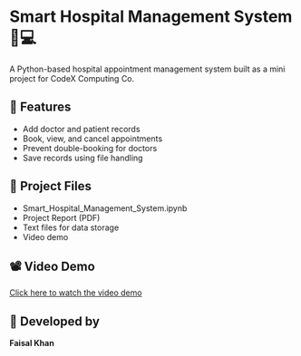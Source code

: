 # Smart Hospital Management System 🏥💻

A Python-based hospital appointment management system built as a mini project for CodeX Computing Co.

## 📌 Features
- Add doctor and patient records
- Book, view, and cancel appointments
- Prevent double-booking for doctors
- Save records using file handling

## 📂 Project Files
- Smart_Hospital_Management_System.ipynb
- Project Report (PDF)
- Text files for data storage
- Video demo

## 📽️ Video Demo
[Click here to watch the video demo](https://drive.google.com/file/d/1GvR8_5vYLHTGSAAzjPiMS8FzYTutLPeZ/view?usp=sharing)

## 📧 Developed by
**Faisal Khan**

